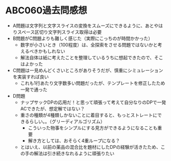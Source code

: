 # ABC060過去問感想

- A問題は文字列と文字スライスの変換をスムーズにできるように、あとやはりスペース区切り文字列スライス取得は必要
- B問題がC問題よりも難しく感じた（実際にこっちのが時間かかった）
    - 数字が小さいとき（100程度）は、全探索をさせる問題ではないかと考えるべきかもしれない
    - 解法自体は紙に考えたことを整理しているうちに想起できたので、そこはよかった
- C問題は一見めんどくさいところがありそうだが、慎重にシミュレーションを実装すれば良い
    - これも1行あたり文字数多い問題だったが、テンプレートを修正したため一発で通った
- D問題
    - ナップサックDPの応用だ！と思って頑張って考えて自分なりのDPで一発ACできたが、想定解ではない？
    - 重さの種類が4種類しかないことに着目すると、もっとストレートにできるらしい。。（グリーディアルゴリズム）
        - こういった物事をシンプルにする見方ができるようになることも重要
        - 解き方としては、おそらく4重ループになる？
    - とはいえ、以前の薬品の混合比を題材にしたDPの経験が活きたため、この手の解法は引き続きなれるように頑張りたい
